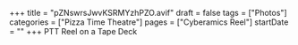 +++
title = "pZNswrsJwvKSRMYzhPZO.avif"
draft = false
tags = ["Photos"]
categories = ["Pizza Time Theatre"]
pages = ["Cyberamics Reel"]
startDate = ""
+++
PTT Reel on a Tape Deck
